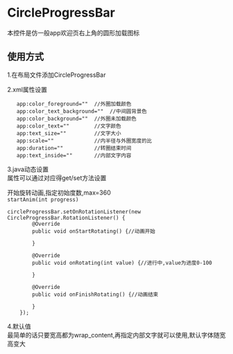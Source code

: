 # CircleProgressBar
本控件是仿一般app欢迎页右上角的圆形加载图标


## 使用方式
1.在布局文件添加CircleProgressBar

2.xml属性设置

       app:color_foreground=""  //外圈加载颜色
       app:color_text_background=""  //中间圆背景色
       app:color_background=""  //外圈未加载颜色   
       app:color_text=""        //文字颜色
       app:text_size=""         //文字大小
       app:scale=""             //内半径与外圈宽度的比
       app:duration=""          //转圈结束时间
       app:text_inside=""       //内部文字内容


3.java动态设置  
属性可以通过对应得get/set方法设置  
  
开始旋转动画,指定初始度数,max=360  
``startAnim(int progress)``

    circleProgressBar.setOnRotationListener(new CircleProgressBar.RotationListener() {
            @Override
            public void onStartRotating() {//动画开始
                
            }

            @Override
            public void onRotating(int value) {//进行中,value为进度0-100

            }

            @Override
            public void onFinishRotating() {//动画结束

            }
        });
        
4.默认值  
最简单的话只要宽高都为wrap_content,再指定内部文字就可以使用,默认字体随宽高变大
